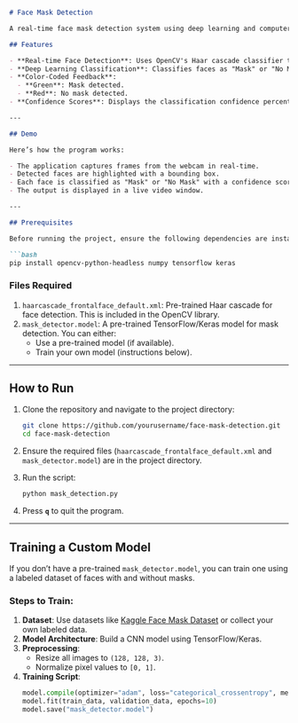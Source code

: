 ```markdown

# Face Mask Detection

A real-time face mask detection system using deep learning and computer vision. This application uses a webcam to detect faces and classify them as either **"Mask"** or **"No Mask"**, with a confidence percentage displayed on the screen.

## Features

- **Real-time Face Detection**: Uses OpenCV's Haar cascade classifier to detect faces in live video streams.
- **Deep Learning Classification**: Classifies faces as "Mask" or "No Mask" using a pre-trained TensorFlow/Keras model.
- **Color-Coded Feedback**:
  - **Green**: Mask detected.
  - **Red**: No mask detected.
- **Confidence Scores**: Displays the classification confidence percentage for each face.

---

## Demo

Here’s how the program works:

- The application captures frames from the webcam in real-time.
- Detected faces are highlighted with a bounding box.
- Each face is classified as "Mask" or "No Mask" with a confidence score.
- The output is displayed in a live video window.

---

## Prerequisites

Before running the project, ensure the following dependencies are installed:

```bash
pip install opencv-python-headless numpy tensorflow keras
```

### Files Required
1. `haarcascade_frontalface_default.xml`: Pre-trained Haar cascade for face detection. This is included in the OpenCV library.
2. `mask_detector.model`: A pre-trained TensorFlow/Keras model for mask detection. You can either:
   - Use a pre-trained model (if available).
   - Train your own model (instructions below).

---

## How to Run

1. Clone the repository and navigate to the project directory:

   ```bash
   git clone https://github.com/yourusername/face-mask-detection.git
   cd face-mask-detection
   ```

2. Ensure the required files (`haarcascade_frontalface_default.xml` and `mask_detector.model`) are in the project directory.

3. Run the script:

   ```bash
   python mask_detection.py
   ```

4. Press **`q`** to quit the program.

---

## Training a Custom Model

If you don’t have a pre-trained `mask_detector.model`, you can train one using a labeled dataset of faces with and without masks.

### Steps to Train:
1. **Dataset**: Use datasets like [Kaggle Face Mask Dataset](https://www.kaggle.com/) or collect your own labeled data.
2. **Model Architecture**: Build a CNN model using TensorFlow/Keras.
3. **Preprocessing**:
   - Resize all images to `(128, 128, 3)`.
   - Normalize pixel values to `[0, 1]`.
4. **Training Script**:
   ```python
   model.compile(optimizer="adam", loss="categorical_crossentropy", metrics=["accuracy"])
   model.fit(train_data, validation_data, epochs=10)
   model.save("mask_detector.model")
   ```
